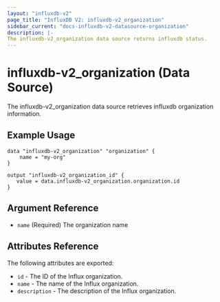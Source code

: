 ```yaml
---
layout: "influxdb-v2"
page_title: "InfluxDB V2: influxdb-v2_organization"
sidebar_current: "docs-influxdb-v2-datasource-organization"
description: |-
The influxdb-v2_organization data source returns influxdb status.
---
```


# influxdb-v2\_organization (Data Source)

The influxdb-v2_organization data source retrieves influxdb organization information.

## Example Usage

```hcl
data "influxdb-v2_organization" "organization" {
    name = "my-org"
}

output "influxdb-v2_organization_id" {
   value = data.influxdb-v2_organization.organization.id
}
```

## Argument Reference

* ``name`` (Required) The organization name


## Attributes Reference

The following attributes are exported:

* ``id`` - The ID of the Influx organization.
* ``name`` - The name of the Influx organization.
* ``description`` - The description of the Influx organization.